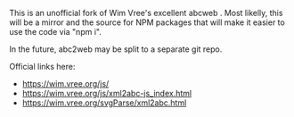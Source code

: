 This is an unofficial fork of Wim Vree's excellent abcweb .
Most likelly, this will be a mirror and the source for NPM packages that will make it easier to use the code via "npm i".

In the future, abc2web may be split to a separate git repo.

Official links here:
* https://wim.vree.org/js/
* https://wim.vree.org/js/xml2abc-js_index.html
* https://wim.vree.org/svgParse/xml2abc.html

